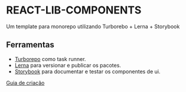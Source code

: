 # REACT-LIB-COMPONENTS

Um template para monorepo utilizando Turborebo + Lerna + Storybook

## Ferramentas

- [Turborepo](https://turborepo.org/) como task runner.
- [Lerna](https://lerna.js.org/) para versionar e publicar os pacotes.
- [Storybook](https://storybook.js.org/) para documentar e testar os componentes de ui.

[Guia de criação](./docs/creation-guide.md)
